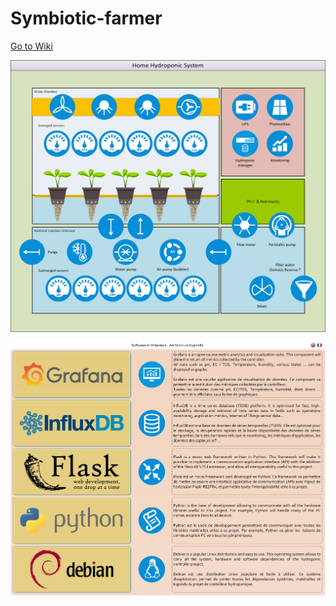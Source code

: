 # Symbiotic-farmer

[Go to Wiki](https://github.com/captainigloo/Symbiotic-farmer/wiki)

![alt text](https://github.com/captainigloo/HydMan/blob/master/docs/hydman.jpg "")

![alt text](https://github.com/captainigloo/HydMan/blob/master/docs/architecture.jpg "")
